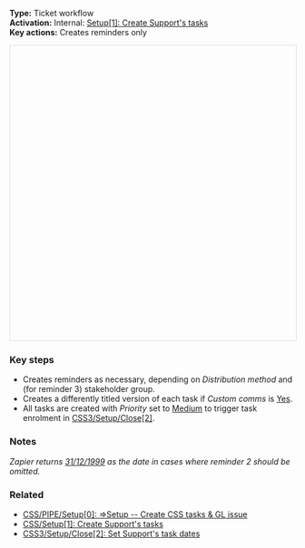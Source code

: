 **Type:** Ticket workflow  
**Activation:** Internal: <u>Setup[1]: Create Support's tasks</u>  
**Key actions:** Creates reminders only   

<div id="viewer" style="width:100%;height:520px;border:1px solid #ddd;"></div>
<script src="https://cdn.jsdelivr.net/npm/openseadragon@4.1/build/openseadragon/openseadragon.min.js"></script>
<script>
  document.addEventListener('DOMContentLoaded', function () {
    var basePath = window.location.pathname.replace(/\/workflows\/.*/, '/');
    var imgUrl = basePath + "images/CSS-Setup-1b-Create-Supports-tasks-not-first-linked.png";
    OpenSeadragon({ id: "viewer", prefixUrl: "https://cdn.jsdelivr.net/npm/openseadragon@4.1/build/openseadragon/images/", tileSources: { type: "image", url: imgUrl, buildPyramid: false }, showNavigator: true, showZoomControl: true, showHomeControl: true, showFullPageControl: false });
  });
</script>

### Key steps  
- Creates reminders as necessary, depending on *Distribution method* and (for reminder 3) stakeholder group.  
- Creates a differently titled version of each task if *Custom comms* is <u>Yes</u>.  
- All tasks are created with *Priority* set to <u>Medium</u> to trigger task enrolment in <u>CSS3/Setup/Close[2]</u>.  

### Notes  
<i>Zapier returns <u>31/12/1999</u> as the date in cases where reminder 2 should be omitted.</i>  

### Related  
- [CSS/PIPE/Setup[0]: ⇒Setup -- Create CSS tasks & GL issue](../workflows/CSS-PIPE-Setup-0-Setup--Create-CSS-tasks-GL-issue.md)  
- [CSS/Setup[1]: Create Support's tasks](../workflows/CSS-Setup-1-Create-Supports-tasks.md)  
- [CSS3/Setup/Close[2]: Set Support's task dates](../workflows/CSS3-Setup-Close-2-Set-Supports-task-dates.md)  
